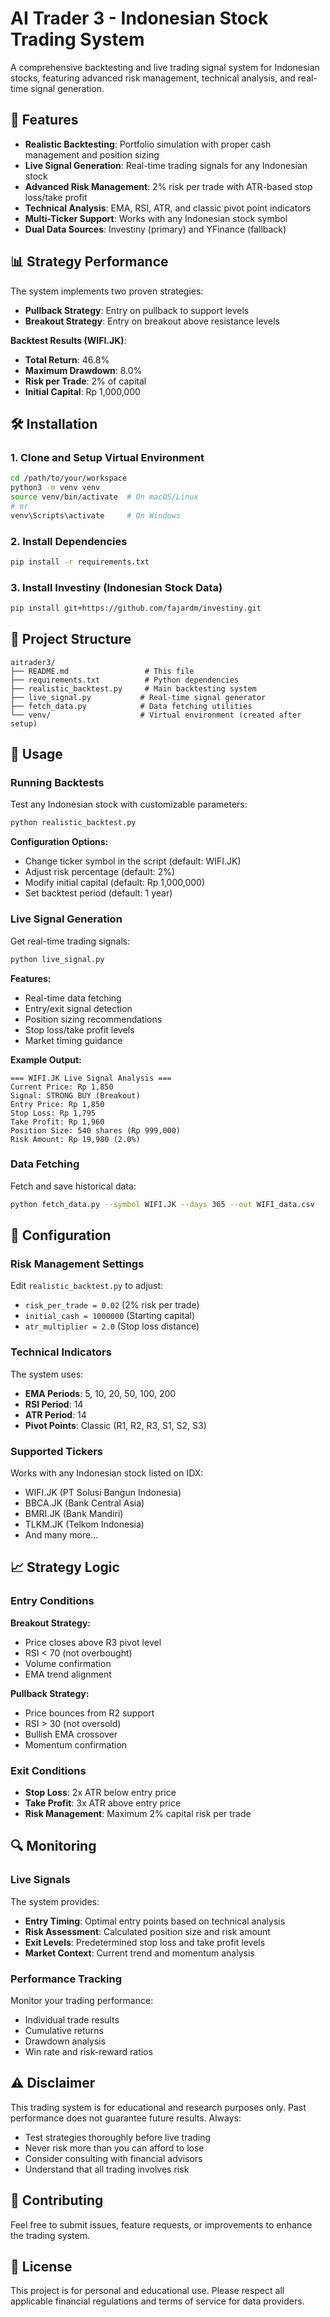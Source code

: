 # AI Trader 3 - Indonesian Stock Trading System

A comprehensive backtesting and live trading signal system for Indonesian stocks, featuring advanced risk management, technical analysis, and real-time signal generation.

## 🚀 Features

- **Realistic Backtesting**: Portfolio simulation with proper cash management and position sizing
- **Live Signal Generation**: Real-time trading signals for any Indonesian stock
- **Advanced Risk Management**: 2% risk per trade with ATR-based stop loss/take profit
- **Technical Analysis**: EMA, RSI, ATR, and classic pivot point indicators
- **Multi-Ticker Support**: Works with any Indonesian stock symbol
- **Dual Data Sources**: Investiny (primary) and YFinance (fallback)

## 📊 Strategy Performance

The system implements two proven strategies:
- **Pullback Strategy**: Entry on pullback to support levels
- **Breakout Strategy**: Entry on breakout above resistance levels

**Backtest Results (WIFI.JK)**:
- **Total Return**: 46.8%
- **Maximum Drawdown**: 8.0%
- **Risk per Trade**: 2% of capital
- **Initial Capital**: Rp 1,000,000

## 🛠️ Installation

### 1. Clone and Setup Virtual Environment

```bash
cd /path/to/your/workspace
python3 -m venv venv
source venv/bin/activate  # On macOS/Linux
# or
venv\Scripts\activate     # On Windows
```

### 2. Install Dependencies

```bash
pip install -r requirements.txt
```

### 3. Install Investiny (Indonesian Stock Data)

```bash
pip install git+https://github.com/fajardm/investiny.git
```

## 📁 Project Structure

```
aitrader3/
├── README.md                 # This file
├── requirements.txt          # Python dependencies
├── realistic_backtest.py     # Main backtesting system
├── live_signal.py           # Real-time signal generator
├── fetch_data.py            # Data fetching utilities
└── venv/                    # Virtual environment (created after setup)
```

## 🎯 Usage

### Running Backtests

Test any Indonesian stock with customizable parameters:

```bash
python realistic_backtest.py
```

**Configuration Options:**
- Change ticker symbol in the script (default: WIFI.JK)
- Adjust risk percentage (default: 2%)
- Modify initial capital (default: Rp 1,000,000)
- Set backtest period (default: 1 year)

### Live Signal Generation

Get real-time trading signals:

```bash
python live_signal.py
```

**Features:**
- Real-time data fetching
- Entry/exit signal detection
- Position sizing recommendations
- Stop loss/take profit levels
- Market timing guidance

**Example Output:**
```
=== WIFI.JK Live Signal Analysis ===
Current Price: Rp 1,850
Signal: STRONG BUY (Breakout)
Entry Price: Rp 1,850
Stop Loss: Rp 1,795
Take Profit: Rp 1,960
Position Size: 540 shares (Rp 999,000)
Risk Amount: Rp 19,980 (2.0%)
```

### Data Fetching

Fetch and save historical data:

```bash
python fetch_data.py --symbol WIFI.JK --days 365 --out WIFI_data.csv
```

## 🔧 Configuration

### Risk Management Settings

Edit `realistic_backtest.py` to adjust:
- `risk_per_trade = 0.02` (2% risk per trade)
- `initial_cash = 1000000` (Starting capital)
- `atr_multiplier = 2.0` (Stop loss distance)

### Technical Indicators

The system uses:
- **EMA Periods**: 5, 10, 20, 50, 100, 200
- **RSI Period**: 14
- **ATR Period**: 14
- **Pivot Points**: Classic (R1, R2, R3, S1, S2, S3)

### Supported Tickers

Works with any Indonesian stock listed on IDX:
- WIFI.JK (PT Solusi Bangun Indonesia)
- BBCA.JK (Bank Central Asia)
- BMRI.JK (Bank Mandiri)
- TLKM.JK (Telkom Indonesia)
- And many more...

## 📈 Strategy Logic

### Entry Conditions

**Breakout Strategy:**
- Price closes above R3 pivot level
- RSI < 70 (not overbought)
- Volume confirmation
- EMA trend alignment

**Pullback Strategy:**
- Price bounces from R2 support
- RSI > 30 (not oversold)
- Bullish EMA crossover
- Momentum confirmation

### Exit Conditions

- **Stop Loss**: 2x ATR below entry price
- **Take Profit**: 3x ATR above entry price
- **Risk Management**: Maximum 2% capital risk per trade

## 🔍 Monitoring

### Live Signals

The system provides:
- **Entry Timing**: Optimal entry points based on technical analysis
- **Risk Assessment**: Calculated position size and risk amount
- **Exit Levels**: Predetermined stop loss and take profit levels
- **Market Context**: Current trend and momentum analysis

### Performance Tracking

Monitor your trading performance:
- Individual trade results
- Cumulative returns
- Drawdown analysis
- Win rate and risk-reward ratios

## ⚠️ Disclaimer

This trading system is for educational and research purposes only. Past performance does not guarantee future results. Always:

- Test strategies thoroughly before live trading
- Never risk more than you can afford to lose
- Consider consulting with financial advisors
- Understand that all trading involves risk

## 🤝 Contributing

Feel free to submit issues, feature requests, or improvements to enhance the trading system.

## 📄 License

This project is for personal and educational use. Please respect all applicable financial regulations and terms of service for data providers.
